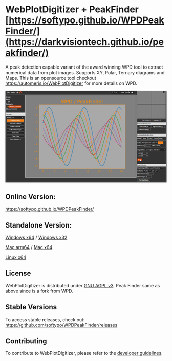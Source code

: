 WebPlotDigitizer + PeakFinder
[https://softypo.github.io/WPDPeakFinder/](https://darkvisiontech.github.io/peakfinder/)
================

A peak detection capable variant of the award winning WPD tool to extract numerical data from plot images. Supports XY, Polar, Ternary diagrams and Maps. This is an opensource tool checkout https://automeris.io/WebPlotDigitizer for more details on WPD.

![WPDPeakFinder Screenshot](sample.gif?raw=true "WPDPeakFinder")

Online Version:
-------
https://softypo.github.io/WPDPeakFinder/

Standalone Version:
-------
[Windows x64](https://github.com/darkvisiontech/peakfinder/releases/download/v1.1/WPDPeakFinder-4.7-1.1-win32-x64.zip.Windows.x64.zip) / 
[Windows x32](https://github.com/darkvisiontech/peakfinder/releases/download/v1.1/WPDPeakFinder-4.7-1.1-win32-ia32.zip.Windows.x32.zip)

[Mac arm64](https://github.com/darkvisiontech/peakfinder/releases/download/v1.1/WPDPeakFinder-4.7-1.1-darwin-arm64.zip) / 
[Mac x64](https://github.com/darkvisiontech/peakfinder/releases/download/v1.1/WPDPeakFinder-4.7-1.1-darwin-x64.zip.Mac.x64.zip)

[Linux x64](https://github.com/darkvisiontech/peakfinder/releases/download/v1.1/WPDPeakFinder-4.7-1.1-linux-x64.zip.Linux.x64.zip)

License
-------
WebPlotDigitizer is distributed under [GNU AGPL v3](https://www.gnu.org/licenses/agpl-3.0.en.html).
Peak Finder same as above since is a fork from WPD.

Stable Versions
---------------

To access stable releases, check out: https://github.com/softypo/WPDPeakFinder/releases

Contributing
------------

To contribute to WebPlotDigitizer, please refer to the [developer guidelines](DEVELOPER_GUIDELINES.md).

